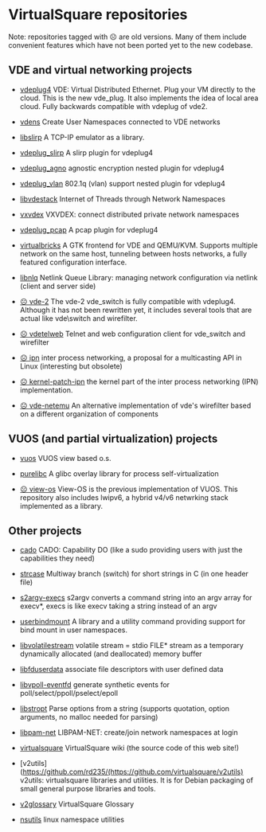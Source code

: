 # VirtualSquare repositories

Note: repositories tagged with &#9785; are old versions. Many of them include
convenient features which have not been ported yet to the new codebase.

## VDE and virtual networking projects

 * [vdeplug4](https://github.com/rd235/vdeplug4)
VDE: Virtual Distributed Ethernet. Plug your VM directly to the cloud.
This is the new vde\_plug. It also implements the idea of local area cloud.
Fully backwards compatible with vdeplug of vde2.

 * [vdens](https://github.com/rd235/vdens)
Create User Namespaces connected to VDE networks

 * [libslirp](https://github.com/rd235/libslirp)
A TCP-IP emulator as a library.

 * [vdeplug\_slirp](https://github.com/rd235/vdeplug_slirp)
A slirp plugin for vdeplug4

 * [vdeplug\_agno](https://github.com/rd235/vdeplug_agno)
agnostic encryption nested plugin for vdeplug4

 * [vdeplug\_vlan](https://github.com/rd235/vdeplug_vlan)
802.1q (vlan) support nested plugin for vdeplug4

 * [libvdestack](https://github.com/rd235/libvdestack)
Internet of Threads through Network Namespaces

 * [vxvdex](https://github.com/rd235/vxvdex)
VXVDEX: connect distributed private network namespaces

 * [vdeplug\_pcap](https://github.com/rd235/vdeplug_pcap)
A pcap plugin for vdeplug4

 * [virtualbricks](https://github.com/virtualsquare/virtualbricks)
A GTK frontend for VDE and QEMU/KVM. Supports multiple network on the same host, tunneling between hosts networks, a fully featured configuration interface.

 * [libnlq](https://github.com/virtualsquare/libnlq)
Netlink Queue Library: managing network configuration via netlink (client and server side)

 * [&#9785; vde-2](https://github.com/virtualsquare/vde-2)
The vde-2 vde\_switch is fully compatible with vdeplug4. Although it has not been rewritten yet, it includes
several tools that are actual like vde\switch and wirefilter.

 * [&#9785; vdetelweb](https://github.com/virtualsquare/vdetelweb)
Telnet and web configuration client for vde\_switch and wirefilter

 * [&#9785; ipn](https://github.com/virtualsquare/ipn)
inter process networking, a proposal for a multicasting API in Linux (interesting but obsolete)

 * [&#9785; kernel-patch-ipn](https://github.com/virtualsquare/kernel-patch-ipn)
the kernel part of the inter process networking (IPN) implementation.

 * [&#9785; vde-netemu](https://github.com/virtualsquare/vde-netemu)
An alternative implementation of vde's wirefilter based on a different organization of components

## VUOS (and partial virtualization) projects

 * [vuos](https://github.com/virtualsquare/vuos)
VUOS view based o.s.

 * [purelibc](https://github.com/virtualsquare/purelibc)
A glibc overlay library for process self-virtualization

 * [&#9785; view-os](https://github.com/virtualsquare/view-os)
View-OS is the previous implementation of VUOS. This repository also includes lwipv6, a hybrid v4/v6 netwrking stack
implemented as a library.

## Other projects

 * [cado](https://github.com/rd235/cado)
CADO: Capability DO (like a sudo providing users with just the capabilities they need)

 * [strcase](https://github.com/rd235/strcase)
Multiway branch (switch) for short strings in C (in one header file)

 * [s2argv-execs](https://github.com/rd235/s2argv-execs)
s2argv converts a command string into an argv array for execv\*, execs is like execv taking a string instead of an argv

 * [userbindmount](https://github.com/rd235/userbindmount)
A library and a utility command providing support for bind mount in user namespaces.

 * [libvolatilestream](https://github.com/rd235/libvolatilestream)
volatile stream = stdio FILE\* stream as a temporary dynamically allocated (and deallocated) memory buffer

 * [libfduserdata](https://github.com/rd235/libfduserdata)
associate file descriptors with user defined data

 * [libvpoll-eventfd](https://github.com/rd235/libvpoll-eventfd)
generate synthetic events for poll/select/ppoll/pselect/epoll

 * [libstropt](https://github.com/rd235/libstropt)
Parse options from a string (supports quotation, option arguments, no malloc needed for parsing)

 * [libpam-net](https://github.com/rd235/libpam-net)
LIBPAM-NET: create/join network namespaces at login

 * [virtualsquare](https://github.com/virtualsquare/virtualsquare)
VirtualSquare wiki (the source code of this web site!)

 * [v2utils](https://github.com/rd235/(https://github.com/virtualsquare/v2utils)
v2utils: virtualsquare libraries and utilities. It is for Debian packaging of small general
purpose libraries and tools.

 * [v2glossary](https://github.com/virtualsquare/v2glossary)
VirtualSquare Glossary

 * [nsutils](https://github.com/rd235/nsutils)
linux namespace utilities
